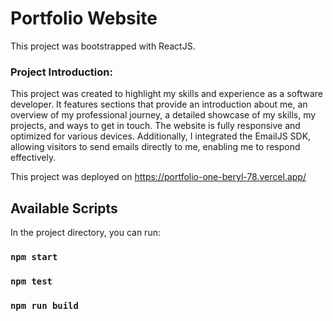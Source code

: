 # Portfolio Website

This project was bootstrapped with ReactJS.

### Project Introduction: 

This project was created to highlight my skills and experience as a software developer. It features sections that provide an introduction about me, an overview of my professional journey, a detailed showcase of my skills, my projects, and ways to get in touch. The website is fully responsive and optimized for various devices. Additionally, I integrated the EmailJS SDK, allowing visitors to send emails directly to me, enabling me to respond effectively.

This project was deployed on https://portfolio-one-beryl-78.vercel.app/

## Available Scripts

In the project directory, you can run:

### `npm start`

### `npm test`

### `npm run build`

